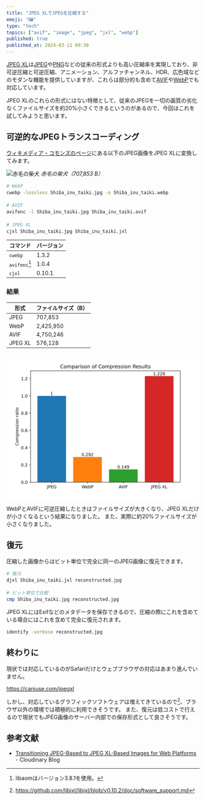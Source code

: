 ```yaml
---
title: "JPEG XLでJPEGを圧縮する"
emoji: "🖼️"
type: "tech"
topics: ["avif", "image", "jpeg", "jxl", "webp"]
published: true
published_at: 2024-03-11 09:30
---
```


[JPEG XL](https://jpeg.org/jpegxl/)は[JPEG](https://jpeg.org/jpeg/)や[PNG](https://ja.wikipedia.org/wiki/Portable_Network_Graphics)などの従来の形式よりも高い圧縮率を実現しており、非可逆圧縮と可逆圧縮、アニメーション、アルファチャンネル、HDR、広色域などのモダンな機能を提供していますが、これらは部分的も含めて[AVIF](https://aomediacodec.github.io/av1-avif/)や[WebP](https://developers.google.com/speed/webp/)でも対応しています。

JPEG XLのこれらの形式にはない特徴として、従来のJPEGを一切の画質の劣化なくファイルサイズを約20%小さくできるというのがあるので、今回はこれを試してみようと思います。

## 可逆的なJPEGトランスコーディング

[ウィキメディア・コモンズのページ](https://commons.wikimedia.org/wiki/File:Shiba_inu_taiki.jpg)にある以下のJPEG画像をJPEG XLに変換してみます。

![赤毛の柴犬](https://upload.wikimedia.org/wikipedia/commons/5/58/Shiba_inu_taiki.jpg)
_赤毛の柴犬（707,853 B）_

```sh
# WebP
cwebp -lossless Shiba_inu_taiki.jpg -o Shiba_inu_taiki.webp

# AVIF
avifenc -l Shiba_inu_taiki.jpg Shiba_inu_taiki.avif

# JPEG XL
cjxl Shiba_inu_taiki.jpg Shiba_inu_taiki.jxl
```

| コマンド      | バージョン |
| ------------- | ---------- |
| `cwebp`       | 1.3.2      |
| `avifenc`[^1] | 1.0.4      |
| `cjxl`        | 0.10.1     |

### 結果

| 形式    | ファイルサイズ（B） |
| ------- | ------------------- |
| JPEG    | 707,853             |
| WebP    | 2,425,950           |
| AVIF    | 4,750,246           |
| JPEG XL | 576,128             |

![圧縮比の比較](/images/compress-jpeg-with-jxl/comparison-of-compression-results.webp)

WebPとAVIFに可逆圧縮したときはファイルサイズが大きくなり、JPEG XLだけが小さくなるという結果になりました。
また、実際に約20%ファイルサイズが小さくなりました。

## 復元

圧縮した画像からはビット単位で完全に同一のJPEG画像に復元できます。

```sh
# 復元
djxl Shiba_inu_taiki.jxl reconstructed.jpg

# ビット単位で比較
cmp Shiba_inu_taiki.jpg reconstructed.jpg
```

JPEG XLにはExifなどのメタデータを保存できるので、圧縮の際にこれを含めている場合にはこれを含めて完全に復元されます。

```sh
identify -verbose reconstructed.jpg
```

## 終わりに

現状では対応しているのがSafariだけとウェブブラウザの対応はあまり進んでいません。

https://caniuse.com/jpegxl

しかし、対応しているグラフィックソフトウェアは増えてきているので[^2]、ブラウザ以外の環境では積極的に利用できそうです。
また、復元は低コストで行えるので現状でもJPEG画像のサーバー内部での保存形式として良さそうです。

## 参考文献

- [Transitioning JPEG-Based to JPEG XL-Based Images for Web Platforms](https://cloudinary.com/blog/legacy_and_transition_creating_a_new_universal_image_codec) - Cloudinary Blog

[^1]: libaomはバージョン3.8.1を使用。

[^2]: <https://github.com/libjxl/libjxl/blob/v0.10.2/doc/software_support.md>
